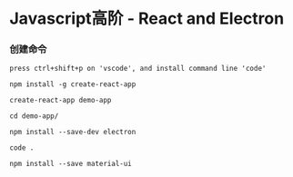 # Javascript高阶 - React and Electron

### 创建命令

```
press ctrl+shift+p on 'vscode', and install command line 'code'

npm install -g create-react-app

create-react-app demo-app

cd demo-app/

npm install --save-dev electron

code .

npm install --save material-ui
```
